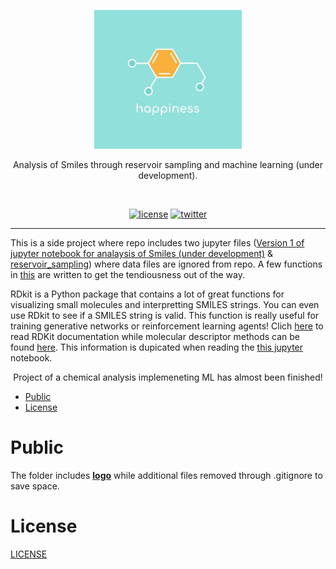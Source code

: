 











































<p align=center>
  <img height="222px" src="https://github.com/aurimas13/Smiles/blob/main/Public/happiness.jpeg"/>
</p>
<p align=center>
  Analysis of Smiles through reservoir sampling and machine learning (under development).
</p>
<br>
<p align=center>
  <a href="https://github.com/aurimas13/Chemical-analysis/blob/main/LICENSE"><img alt="license" src="https://img.shields.io/npm/l/express"></a>
  <a href="https://twitter.com/AANausedas"><img alt="twitter" src=https://img.shields.io/twitter/follow/AANausedas?style=social"/></a>
</p>

------

This is a side project where repo includes two jupyter files ([Version 1 of jupyter notebook for analaysis of Smiles (under development)](https://github.com/aurimas13/Smiles/blob/main/Smiles_v1.ipynb) & [reservoir_sampling](https://github.com/aurimas13/Smiles/blob/main/Smiles_reservoir_sampling.ipynb)) where data files are ignored from repo. A few functions in [this](https://github.com/aurimas13/Smiles/blob/main/Smiles_v1.ipynb) are written to get the tendiousness out of the way.
    
RDkit is a Python package that contains a lot of great functions for visualizing small molecules and interpretting SMILES strings. You can even use RDkit to see if a SMILES string is valid. This function is really useful for training generative networks or reinforcement learning agents! Clich [here](https://www.rdkit.org/docs/GettingStartedInPython.html) to read RDKit documentation while molecular descriptor methods can be found [here](https://www.rdkit.org/docs/source/rdkit.Chem.Descriptors.html). This information is dupicated when reading the [this jupyter](https://github.com/aurimas13/Smiles/blob/main/Smiles_v1.ipynb) notebook.

<p align="center">
  Project of a chemical analysis implemeneting ML has almost been finished!
</p>

- [Public](#Public)
- [License](#License)

# Public

The folder includes [**logo**](hhttps://github.com/aurimas13/Smiles/blob/main/Public/happiness.jpeg) while additional files removed through .gitignore to save space.
    
# License

[LICENSE](https://github.com/aurimas13/Smiles/blob/main/LICENSE)

